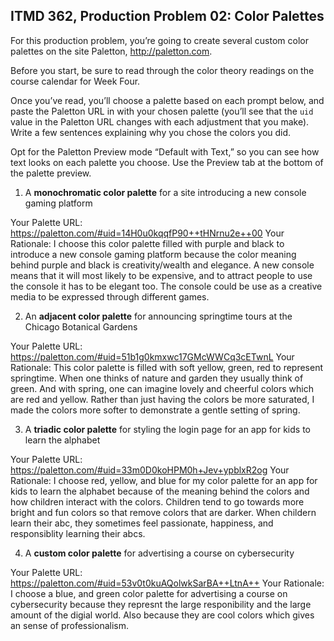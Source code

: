 ## ITMD 362, Production Problem 02: Color Palettes

For this production problem, you’re going to create several custom color palettes on the site
Paletton, http://paletton.com.

Before you start, be sure to read through the color theory readings on the course calendar for Week
Four.

Once you’ve read, you’ll choose a palette based on each prompt below, and paste the Paletton URL in
with your chosen palette (you’ll see that the `uid` value in the Paletton URL changes with each
adjustment that you make). Write a few sentences explaining why you chose the colors you did.

Opt for the Paletton Preview mode “Default with Text,” so you can see how text looks on each palette
you choose. Use the Preview tab at the bottom of the palette preview.

1. A **monochromatic color palette** for a site introducing a new console gaming platform

Your Palette URL: https://paletton.com/#uid=14H0u0kqqfP90++tHNrnu2e++00
Your Rationale: I choose this color palette filled with purple and black to introduce a new console gaming platform because the color meaning behind purple and black is creativity/wealth and elegance. A new console means that it will most likely to be expensive, and to attract people to use the console it has to be elegant too. The console could be use as a creative media to be expressed through different games. 

2. An **adjacent color palette** for announcing springtime tours at the Chicago Botanical Gardens

Your Palette URL: https://paletton.com/#uid=51b1g0kmxwc17GMcWWCq3cETwnL
Your Rationale: This color palette is filled with soft yellow, green, red to represent springtime. When one thinks of nature and garden they usually think of green. And with spring, one can imagine lovely and cheerful colors which are red and yellow. Rather than just having the colors be more saturated, I made the colors more softer to demonstrate a gentle setting of spring. 

3. A **triadic color palette** for styling the login page for an app for kids to learn the alphabet

Your Palette URL: https://paletton.com/#uid=33m0D0koHPM0h+Jev+ypblxR2og
Your Rationale: I choose red, yellow, and blue for my color palette for an app for kids to learn the alphabet because of the meaning behind the colors and how children interact with the colors. Children tend to go towards more bright and fun colors so that remove colors that are darker. When childern learn their abc, they sometimes feel passionate, happiness, and responsiblity learning their abcs. 

4. A **custom color palette** for advertising a course on cybersecurity

Your Palette URL: https://paletton.com/#uid=53v0t0kuAQolwkSarBA++LtnA++
Your Rationale: I choose a blue, and green color palette for advertising a course on cybersecurity because they represnt the large responibility and the large amount of the digial world. Also because they are cool colors which gives an sense of professionalism. 
